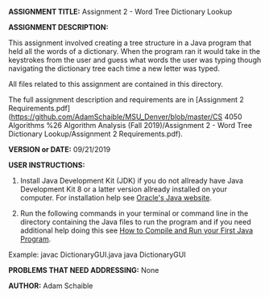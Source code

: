 **ASSIGNMENT TITLE:** Assignment 2 - Word Tree Dictionary Lookup

**ASSIGNMENT DESCRIPTION:**

This assignment involved creating a tree structure in a Java program that held all the words of a dictionary. When the program ran it would take in the keystrokes from the user and guess what words the user was typing though navigating the dictionary tree each time a new letter was typed.

All files related to this assignment are contained in this directory.

The full assignment description and requirements are in [Assignment 2 Requirements.pdf](https://github.com/AdamSchaible/MSU_Denver/blob/master/CS 4050 Algorithms %26 Algorithm Analysis (Fall 2019)/Assignment 2 - Word Tree Dictionary Lookup/Assignment 2 Requirements.pdf).

**VERSION or DATE:** 09/21/2019

**USER INSTRUCTIONS:** 

1) Install Java Development Kit (JDK) if you do not allready have Java Development Kit 8 or a latter version allready installed on your computer. For installation help see [Oracle's Java website](https://www.oracle.com/java/technologies/javase-downloads.html).

2) Run the following commands in your terminal or command line in the directory containing the Java files to run the program and if you need additional help doing this see [How to Compile and Run your First Java Program](https://beginnersbook.com/2013/05/first-java-program/).

Example:
javac DictionaryGUI.java
java DictionaryGUI

**PROBLEMS THAT NEED ADDRESSING:** None

**AUTHOR:** Adam Schaible